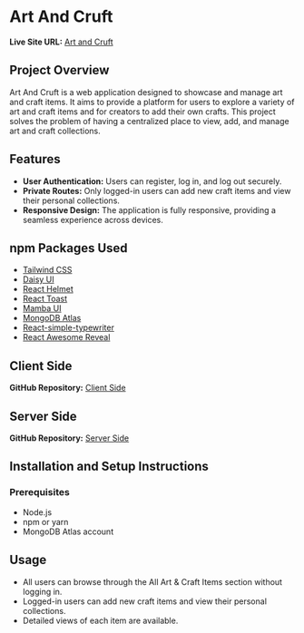 # Art And Cruft

**Live Site URL:** [Art and Cruft](https://new-artcraft.netlify.app/)

## Project Overview
Art And Cruft is a web application designed to showcase and manage art and craft items. It aims to provide a platform for users to explore a variety of art and craft items and for creators to add their own crafts. This project solves the problem of having a centralized place to view, add, and manage art and craft collections.

## Features
- **User Authentication:** Users can register, log in, and log out securely.
- **Private Routes:** Only logged-in users can add new craft items and view their personal collections.
- **Responsive Design:** The application is fully responsive, providing a seamless experience across devices.

## npm Packages Used
- [Tailwind CSS](https://tailwindcss.com/)
- [Daisy UI](https://daisyui.com/)
- [React Helmet](https://www.npmjs.com/package/react-helmet)
- [React Toast](https://react-toast.com/)
- [Mamba UI](https://mambaui.com/components)
- [MongoDB Atlas](https://www.mongodb.com/atlas/database)
- [React-simple-typewriter](https://www.npmjs.com/package/react-simple-typewriter)
- [React Awesome Reveal](https://www.npmjs.com/package/react-awesome-reveal)

## Client Side
**GitHub Repository:** [Client Side](https://github.com/saagor16/B9A10-Cline-Side-Art-Cruft)

## Server Side
**GitHub Repository:** [Server Side](https://github.com/saagor16/B9A10-Server-Side-Art-Cruft)

## Installation and Setup Instructions

### Prerequisites
- Node.js
- npm or yarn
- MongoDB Atlas account

## Usage
- All users can browse through the All Art & Craft Items section without logging in.
- Logged-in users can add new craft items and view their personal collections.
- Detailed views of each item are available.
